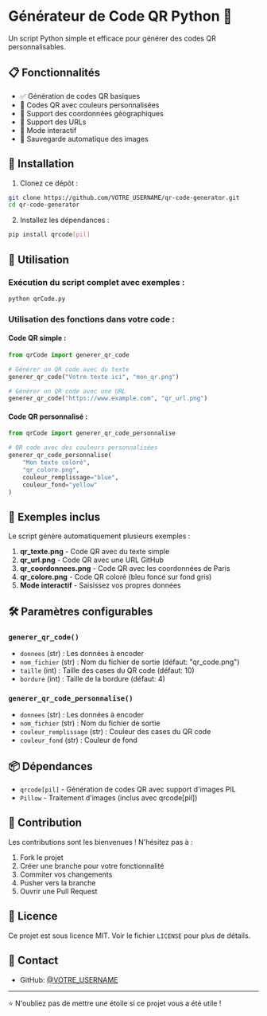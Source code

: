 # Générateur de Code QR Python 📱

Un script Python simple et efficace pour générer des codes QR personnalisables.

## 📋 Fonctionnalités

- ✅ Génération de codes QR basiques
- 🎨 Codes QR avec couleurs personnalisées
- 📍 Support des coordonnées géographiques
- 🔗 Support des URLs
- 💬 Mode interactif
- 📁 Sauvegarde automatique des images

## 🚀 Installation

1. Clonez ce dépôt :
```bash
git clone https://github.com/VOTRE_USERNAME/qr-code-generator.git
cd qr-code-generator
```

2. Installez les dépendances :
```bash
pip install qrcode[pil]
```

## 📖 Utilisation

### Exécution du script complet avec exemples :
```bash
python qrCode.py
```

### Utilisation des fonctions dans votre code :

#### Code QR simple :
```python
from qrCode import generer_qr_code

# Générer un QR code avec du texte
generer_qr_code("Votre texte ici", "mon_qr.png")

# Générer un QR code avec une URL
generer_qr_code("https://www.example.com", "qr_url.png")
```

#### Code QR personnalisé :
```python
from qrCode import generer_qr_code_personnalise

# QR code avec des couleurs personnalisées
generer_qr_code_personnalise(
    "Mon texte coloré",
    "qr_colore.png",
    couleur_remplissage="blue",
    couleur_fond="yellow"
)
```

## 📝 Exemples inclus

Le script génère automatiquement plusieurs exemples :

1. **qr_texte.png** - Code QR avec du texte simple
2. **qr_url.png** - Code QR avec une URL GitHub
3. **qr_coordonnees.png** - Code QR avec les coordonnées de Paris
4. **qr_colore.png** - Code QR coloré (bleu foncé sur fond gris)
5. **Mode interactif** - Saisissez vos propres données

## 🛠️ Paramètres configurables

### `generer_qr_code()`
- `donnees` (str) : Les données à encoder
- `nom_fichier` (str) : Nom du fichier de sortie (défaut: "qr_code.png")
- `taille` (int) : Taille des cases du QR code (défaut: 10)
- `bordure` (int) : Taille de la bordure (défaut: 4)

### `generer_qr_code_personnalise()`
- `donnees` (str) : Les données à encoder
- `nom_fichier` (str) : Nom du fichier de sortie
- `couleur_remplissage` (str) : Couleur des cases du QR code
- `couleur_fond` (str) : Couleur de fond

## 📦 Dépendances

- `qrcode[pil]` - Génération de codes QR avec support d'images PIL
- `Pillow` - Traitement d'images (inclus avec qrcode[pil])

## 🤝 Contribution

Les contributions sont les bienvenues ! N'hésitez pas à :

1. Fork le projet
2. Créer une branche pour votre fonctionnalité
3. Commiter vos changements
4. Pusher vers la branche
5. Ouvrir une Pull Request

## 📄 Licence

Ce projet est sous licence MIT. Voir le fichier `LICENSE` pour plus de détails.

## 📧 Contact

- GitHub: [@VOTRE_USERNAME](https://github.com/VOTRE_USERNAME)

---

⭐ N'oubliez pas de mettre une étoile si ce projet vous a été utile !
